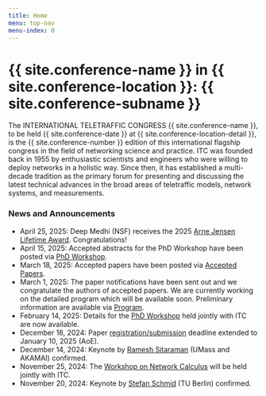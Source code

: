 ```yaml
---
title: Home
menu: top-nav
menu-index: 0
---
```



# {{ site.conference-name }} in {{ site.conference-location }}: {{ site.conference-subname }}

The INTERNATIONAL TELETRAFFIC CONGRESS {{ site.conference-name }}, to be held {{ site.conference-date }} at {{ site.conference-location-detail }}, is the {{ site.conference-number }} edition of this international flagship congress in the field of networking science and practice. ITC was founded back in 1955 by enthusiastic scientists and engineers who were willing to deploy networks in a holistic way. Since then, it has estab­lished a multi-decade tradition as the primary forum for presenting and dis­cussing the latest technical advances in the broad areas of teletraffic models, network systems, and measurements.

### News and Announcements

* April 25, 2025: Deep Medhi (NSF) receives the 2025 <a href="{{ site.baseurl }}/keynotes.html#arne-jensen-lifetime-award">Arne Jensen Lifetime Award</a>. Congratulations!
* April 15, 2025: Accepted abstracts for the PhD Workshop have been posted via <a href="{{ site.baseurl }}/phdworkshop.html">PhD Workshop</a>.
* March 18, 2025: Accepted papers have been posted via <a href="{{ site.baseurl }}/papers.html">Accepted Papers</a>.
* March 1, 2025: The paper notifications have been sent out and we congratulate the authors of accepted papers. We are currently working on the detailed program which will be available soon. Preliminary information are available via <a href="{{ site.baseurl }}/program.html">Program</a>.
* February 14, 2025: Details for the <a href="{{ site.baseurl }}/phdworkshop.html">PhD Workshop</a> held jointly with ITC are now available.
* December 18, 2024: Paper <a href="https://itc2025.hotcrp.com/">registration/submission</a> deadline extended to January 10, 2025 (AoE).
* December 14, 2024: Keynote by <a href="{{ site.baseurl }}/keynotes.html#keynote-ii">Ramesh Sitaraman</a> (UMass and AKAMAI) confirmed.
* November 25, 2024: The <a href="{{ site.baseurl }}/woneca.html">Workshop on Network Calculus</a> will be held jointly with ITC.
* November 20, 2024: Keynote by <a href="{{ site.baseurl }}/keynotes.html#keynote-I">Stefan Schmid</a> (TU Berlin) confirmed.

<!--
### Open Access and Digital Libraries

ITC follows an open access strategy. Accepted ITC conference and workshop papers can be downloaded from the open [ITC digital library](https://itc-conference.org/itc-library.html).
In addition, ITC makes the effort to index accepted papers in public A&I databases. By getting sponsorship of technical communities like IEEE and ACM, as well as sticking to corresponding rules with respect to technical quality, papers of previous ITC editions were included in the corresponding databases IEEE Xplore and ACM DL.

Since ITC retains the copyrights, it is possible to make the papers accessible for free via the ITC digital library. This helps to increase the visibility and accessibility of accepted papers.


### Important Dates

{% capture dates %}
{% include important_dates.md %}
{% endcapture %}
{{ dates | markdownify }}
-->
